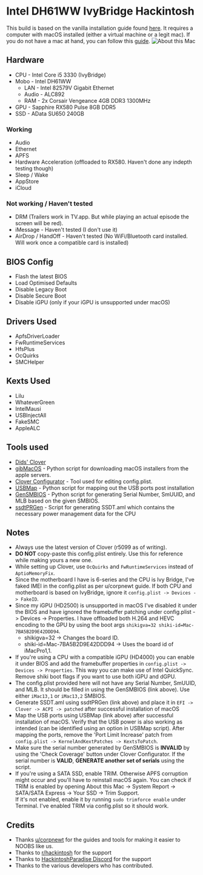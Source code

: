 # Intel DH61WW IvyBridge Hackintosh

This build is based on the vanilla installation guide found [here](https://hackintosh.gitbook.io/-r-hackintosh-vanilla-desktop-guide/). It requires a computer with macOS installed (either a virtual machine or a legit mac).
If you do not have a mac at hand, you can follow this [guide](https://internet-install.gitbook.io/macos-internet-install/).
![About this Mac](https://imgur.com/3m5JwZR.png)

## Hardware
* CPU - Intel Core i5 3330 (IvyBridge)
* Mobo - Intel DH61WW
	* LAN - Intel 82579V Gigabit Ethernet
	* Audio - ALC892
	* RAM - 2x Corsair Vengeance 4GB DDR3 1300MHz
* GPU - Sapphire RX580 Pulse 8GB DDR5
* SSD - AData SU650 240GB

### Working
* Audio
* Ethernet
* APFS
* Hardware Acceleration (offloaded to RX580. Haven't done any indepth testing though)
* Sleep / Wake
* AppStore
* iCloud

### Not working / Haven't tested
* DRM (Trailers work in TV.app. But while playing an actual episode the screen will be red).
* iMessage - Haven't tested (I don't use it) 
* AirDrop / HandOff - Haven't tested (No WiFi/Bluetooth card installed. Will work once a compatible card is installed)

## BIOS Config
* Flash the latest BIOS
* Load Optimised Defaults
* Disable Legacy Boot
* Disable Secure Boot
* Disable iGPU (only if your iGPU is unsupported under macOS)

## Drivers Used
* ApfsDriverLoader
* FwRuntimeServices
* HfsPlus
* OcQuirks
* SMCHelper

## Kexts Used
* Lilu
* WhateverGreen
* IntelMausi
* USBInjectAll
* FakeSMC
* AppleALC

## Tools used
* [Dids' Clover](https://github.com/Dids/clover-builder/releases)
* [gibMacOS](https://github.com/corpnewt/gibMacOS) - Python script for downloading macOS installers from the apple servers.
* [Clover Configurator](https://mackie100projects.altervista.org/download-clover-configurator/) - Tool used for editing config.plist.
* [USBMap](https://github.com/corpnewt/USBMap) - Python script for mapping out the USB ports post installation
* [GenSMBIOS](https://github.com/corpnewt/GenSMBIOS) - Python script for generating Serial Number, SmUUID, and MLB based on the given SMBIOS.
* [ssdtPRGen](https://github.com/Piker-Alpha/ssdtPRGen.sh) - Script for generating SSDT.aml which contains the necessary power management data for the CPU 

## Notes
* Always use the latest version of Clover (r5099 as of writing).
* **DO NOT** copy-paste this config.plist entirely. Use this for reference while making yours a new one.
* While setting up Clover, use `OcQuirks` and `FwRuntimeServices` instead of `AptioMemoryFix`.
* Since the motherboard I have is 6-series and the CPU is Ivy Bridge, I've faked IMEI in the config.plist as per u/corpnewt guide. If both CPU and motherboard is based on IvyBridge, ignore it `config.plist -> Devices -> FakeID`.
* Since my iGPU (HD2500) is unsupported in macOS I've disabled it under the BIOS and have ignored the framebuffer patching under config.plist -> Devices -> Properties. I have offloaded both H.264 and HEVC encoding to the GPU by using the boot args `shikigva=32 shiki-id=Mac-7BA5B2D9E42DDD94`.
	* shikigva=32 -> Changes the board ID.
	* shiki-id=Mac-7BA5B2D9E42DDD94 -> Uses the board id of iMacPro1,1.  
* If you're using a CPU with a compatible iGPU (HD4000) you can enable it under BIOS and add the framebuffer properties in `config.plist -> Devices -> Properties`. This way you can make use of Intel QuickSync. Remove shiki boot flags if you want to use both iGPU and dGPU.
* The config.plist provided here will not have any Serial Number, SmUUID, and MLB. It should be filled in using the GenSMBIOS (link above). Use either `iMac13,1` or `iMac13,2` SMBIOS.
* Generate SSDT.aml using ssdtPRGen (link above) and place it in `EFI -> Clover -> ACPI -> patched` after successful installation of macOS
* Map the USB ports using USBMap (link above) after successful installation of macOS. Verify that the USB power is also working as intended (can be identified using an option in USBMap script). After mapping the ports, remove the 'Port Limit Increase' patch from `config.plist -> KernelAndKextPatches -> KextsToPatch`.
* Make sure the serial number generated by GenSMBIOS is **INVALID** by using the 'Check Coverage' button under Clover Configurator. If the serial number is **VALID**, **GENERATE another set of serials** using the script.
* If you're using a SATA SSD, enable TRIM. Otherwise APFS corruption might occur and you'll have to reinstall macOS again. You can check if TRIM is enabled by opening About this Mac -> System Report -> SATA/SATA Express -> Your SSD -> Trim Support.  
If it's not enabled, enable it by running `sudo trimforce enable` under Terminal. I've enabled TRIM via config.plist so it should work.

## Credits
* Thanks [u/corpnewt](https://github.com/corpnewt) for the guides and tools for making it easier to NOOBS like us.
* Thanks to [r/hackintosh](https://www.reddit.com/r/hackintosh/) for the support
* Thanks to [HackintoshParadise Discord](https://discord.gg/u8V7N5C) for the support
* Thanks to the various developers who has contributed.
